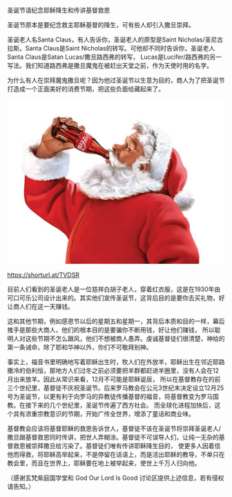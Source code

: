 圣诞节请纪念耶稣降生和传讲基督救恩


圣诞节原本是要纪念救主耶稣基督的降生，可有些人却引入撒旦崇拜。

圣诞老人名Santa Claus，有人告诉你，圣诞老人的原型是Saint Nicholas/圣尼古拉斯。Santa Claus是Saint Nicholas的转写。可他却不同时告诉你，圣诞老人Santa Claus是Satan Lucas/撒旦路西弗的转写，
Lucas是Lucifer/路西弗的另一写法。我们知道路西弗是撒旦魔鬼在被赶出天堂之前，作为天使时用的名字。

为什么有人在崇拜魔鬼撒旦呢？因为他过圣诞节以生意为目的，商人为了把圣诞节打造成一个正面美好的消费节期，把这些负面给藏起来了。


![圣诞节请纪念耶稣降生和传讲基督救恩](https://github.com/ywangnccu/ywang/blob/main/images/Santa.jpg)

https://shorturl.at/TVDSR

目前人们看到的圣诞老人是一位慈祥白胡子老人，穿着红衣服，这是在1930年由可口可乐公司设计出来的。其实他们宣传圣诞节，这背后目的是要你去买礼物，好让商人们在这一天赚钱。

这和其他节期，例如感恩节以后的星期五和星期一，其背后本质和目的一样，幕后推手是那些大商人，他们的根本目的是要骗你不断用钱，好让他们赚钱，
所以聪明人对这些节期不怎么跟风，他们不想被商人愚弄。虔诚基督徒们很清楚，神给的第一条诫命，除了耶和华神以外，你们不可敬拜别神。

事实上，福音书里明确地写着耶稣出生时，牧人们在外放羊，耶稣出生在邻近耶路撒冷的伯利恒，那地方人们过冬之前必须要把羊群都赶进羊圈里，没有人会在12月出来放羊。因此从常识来看，12月不可能是耶稣诞辰，
所以在基督教存在的前三个世纪里，基督徒不庆祝圣诞节。后来罗马教会在公元3世纪末决定设立12月25号为圣诞节，以更有利于向罗马的异教徒传播基督的福音，将基督教变为罗马国教。在接下来的几个世纪里，圣诞节传遍了西方社会。
而全球化进程加快后，这个具有浓重宗教意识的节期，开始广传全世界，增添了童话和商业味。

基督教会应该将基督耶稣的救恩告诉世人，基督徒不该在圣诞节将崇拜圣诞老人/撒旦跟基督救恩同时传讲，把世人弄糊涂。基督徒不可误导人们，让纯一无杂的基督救恩被崇拜撒旦给污染了。基督徒们唯有传讲耶稣降生目的，
使更多人因着信他而得救，将耶稣高举起来，不是停留在话语上，而是活出耶稣的教导，不单只在教会里，而且在世界上，耶稣要在地上被举起来，使世上千万人归向他。


（感谢玄梵紫庭国学堂和 God Our Lord Is Good 讨论区提供上述信息，若有侵权请告知。）
